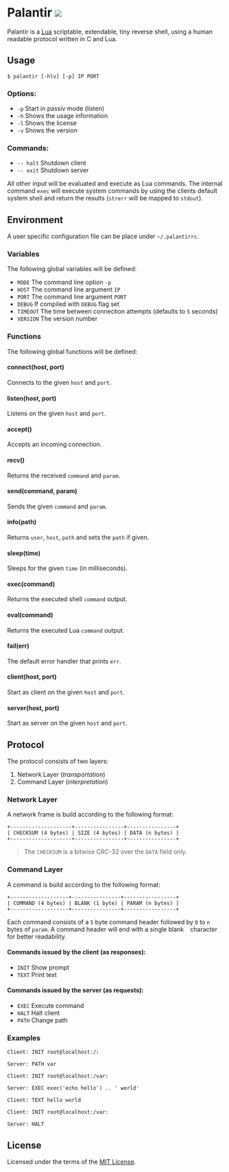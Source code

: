 # Palantir ![](http://lua-users.org/files/wiki_insecure/lua-icons-png/lua-48x48.png)
Palantir is a [Lua](https://www.lua.org) scriptable, extendable, tiny reverse 
shell, using a human readable protocol written in C and Lua.

## Usage
```
$ palantir [-hlv] [-p] IP PORT
```

### Options:
* `-p` Start in passiv mode (listen)
* `-h` Shows the usage information
* `-l` Shows the license
* `-v` Shows the version

### Commands:
* `-- halt` Shutdown client
* `-- exit` Shutdown server

All other input will be evaluated and execute as Lua commands. The internal
command `exec` will execute system commands by using the clients default 
system shell and return the results (`strerr` will be mapped to `stdout`).

## Environment
A user specific configuration file can be place under `~/.palantirrc`.

### Variables
The following global variables will be defined:

* `MODE`    The command line option `-p`
* `HOST`    The command line argument `IP`
* `PORT`    The command line argument `PORT`
* `DEBUG`   If compiled with `DEBUG` flag set
* `TIMEOUT` The time between connection attempts (defaults to `5` seconds)
* `VERSION` The version number

### Functions
The following global functions will be defined:

#### connect(host, port)
Connects to the given `host` and `port`.

#### listen(host, port)
Listens on the given `host` and `port`.

#### accept()
Accepts an incoming connection.

#### recv()
Returns the received `command` and `param`.

#### send(command, param)
Sends the given `command` and `param`.

#### info(path)
Returns `user`, `host`, `path` and sets the `path` if given.

#### sleep(time)
Sleeps for the given `time` (in milliseconds).

#### exec(command)
Returns the executed shell `command` output.

#### eval(command)
Returns the executed Lua `command` output.

#### fail(err)
The default error handler that prints `err`.

#### client(host, port)
Start as client on the given `host` and `port`.

#### server(host, port)
Start as server on the given `host` and `port`.

## Protocol
The protocol consists of two layers:

1. Network Layer (_transportation_)
2. Command Layer (_interpretation_)

### Network Layer
A network frame is build according to the following format:
```
+--------------------+----------------+----------------+
| CHECKSUM (4 bytes) | SIZE (4 bytes) | DATA (n bytes) |
+--------------------+----------------+----------------+
```
> The `CHECKSUM` is a bitwise CRC-32 over the `DATA` field only.

### Command Layer
A command is build according to the following format:
```
+-------------------+----------------+-----------------+
| COMMAND (4 bytes) | BLANK (1 byte) | PARAM (n bytes) |
+-------------------+----------------+-----------------+
```
Each command consists of a `5` byte command header followed by `0` to `n` 
bytes of `param`. A command header will end with a single blank ` ` character 
for better readability.

#### Commands issued by the client (as responses):
* `INIT` Show prompt
* `TEXT` Print text

#### Commands issued by the server (as requests):
* `EXEC` Execute command
* `HALT` Halt client
* `PATH` Change path

### Examples
```
Client: INIT root@localhost:/:
```
```
Server: PATH var
```

```
Client: INIT root@localhost:/var:
```
```
Server: EXEC exec('echo hello') .. ' world'
```
```
Client: TEXT hello world
```

```
Client: INIT root@localhost:/var:
```
```
Server: HALT
```

## License
Licensed under the terms of the [MIT License](LICENSE).

